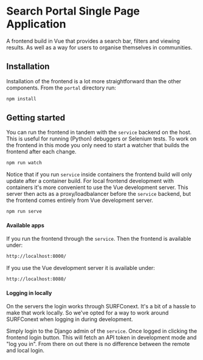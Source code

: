 Search Portal Single Page Application
=====================================

A frontend build in Vue that provides a search bar, filters and viewing results.
As well as a way for users to organise themselves in communities.


Installation
------------

Installation of the frontend is a lot more straightforward than the other components.
From the ``portal`` directory run:

```bash
npm install
```


Getting started
---------------

You can run the frontend in tandem with the ``service`` backend on the host.
This is useful for running (Python) debuggers or Selenium tests.
To work on the frontend in this mode you only need to start a watcher that builds the frontend after each change.

```bash
npm run watch
```

Notice that if you run ``service`` inside containers the frontend build will only update after a container build.
For local frontend development with containers it's more convenient to use the Vue development server.
This server then acts as a proxy/loadbalancer before the ``service`` backend,
but the frontend comes entirely from Vue development server.

```bash
npm run serve
```


#### Available apps

If you run the frontend through the ``service``. Then the frontend is available under:

```bash
http://localhost:8000/
```

If you use the Vue development server it is available under:

```bash
http://localhost:8080/
```


#### Logging in locally

On the servers the login works through SURFConext.
It's a bit of a hassle to make that work locally.
So we've opted for a way to work around SURFConext when logging in during development.

Simply login to the Django admin of the ``service``.
Once logged in clicking the frontend login button.
This will fetch an API token in development mode and "log you in".
From there on out there is no difference between the remote and local login.
